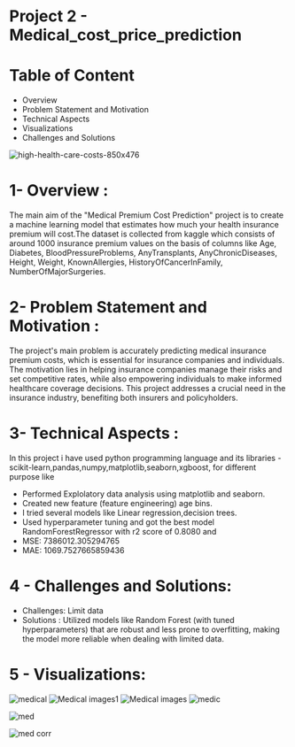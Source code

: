 # Project 2 - Medical_cost_price_prediction

# Table of Content
- Overview
- Problem Statement and Motivation
- Technical Aspects
- Visualizations
- Challenges and Solutions

![high-health-care-costs-850x476](https://github.com/Karanmanolaa/Medical_cost_premium_prediction/assets/144649975/73c4a492-3fe9-4cbd-9bc6-c953400518af)

# 1- Overview :
The main aim of the "Medical Premium Cost Prediction" project is to create a machine learning model that estimates how much your health insurance premium will cost.The dataset is collected from kaggle which consists of around 1000 insurance premium values on the basis of columns like Age,	Diabetes,	BloodPressureProblems,	AnyTransplants,	AnyChronicDiseases,	Height,	Weight,	KnownAllergies,	HistoryOfCancerInFamily,	NumberOfMajorSurgeries.


# 2- Problem Statement and Motivation :

The project's main problem is accurately predicting medical insurance premium costs, which is essential for insurance companies and individuals. The motivation lies in helping insurance companies manage their risks and set competitive rates, while also empowering individuals to make informed healthcare coverage decisions. This project addresses a crucial need in the insurance industry, benefiting both insurers and policyholders. 

# 3- Technical Aspects :
In this project i have used python programming language and its libraries - scikit-learn,pandas,numpy,matplotlib,seaborn,xgboost,
for different purpose like
- Performed Explolatory data analysis using matplotlib and seaborn.
- Created new feature (feature engineering) age bins.
- I tried several models like Linear regression,decision trees.
- Used hyperparameter tuning and got the best model RandomForestRegressor with r2 score of 0.8080 and
-  MSE: 7386012.305294765
-  MAE: 1069.7527665859436

# 4 - Challenges and Solutions:
- Challenges: Limit data
- Solutions : Utilized models like Random Forest (with tuned hyperparameters) that are robust and less prone to overfitting, making the model more reliable when dealing with limited data.

# 5 - Visualizations:

![medical](https://github.com/Karanmanolaa/Medical_cost_premium_prediction/assets/144649975/0c962376-aeac-4ec9-92a1-928204d28e40)
![Medical images1](https://github.com/Karanmanolaa/Medical_cost_premium_prediction/assets/144649975/d757da78-ba12-408f-af60-d1b27fde552d)
![Medical images](https://github.com/Karanmanolaa/Medical_cost_premium_prediction/assets/144649975/74729565-dbe8-48f3-add2-a32519b59578)
![medic](https://github.com/Karanmanolaa/Medical_cost_premium_prediction/assets/144649975/f94da23d-d3d2-416e-bea8-e9176e5a208a)

![med](https://github.com/Karanmanolaa/Medical_cost_premium_prediction/assets/144649975/42ba69d9-1105-48cd-8361-add39a715fd7)



![med corr](https://github.com/Karanmanolaa/Medical_cost_premium_prediction/assets/144649975/87b4fce2-0873-418a-a0b0-f7271a0731cd)

